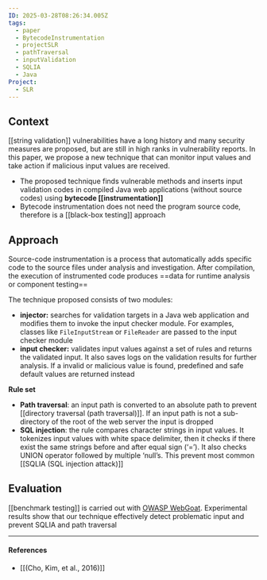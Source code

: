 ```yaml
---
ID: 2025-03-28T08:26:34.005Z
tags:
  - paper
  - BytecodeInstrumentation
  - projectSLR
  - pathTraversal
  - inputValidation
  - SQLIA
  - Java
Project:
  - SLR
---
```

## Context

[[string validation]] vulnerabilities have a long history and many security measures are proposed, but are still in high ranks in vulnerability reports. In this paper, we propose a new technique that can monitor input values and take action if malicious input values are received.
- The proposed technique finds vulnerable methods and inserts input validation codes in compiled Java web applications (without source codes) using **bytecode [[instrumentation]]**
- Bytecode instrumentation does not need the program source code, therefore is a [[black-box testing]] approach
## Approach

Source-code instrumentation is a process that automatically adds specific code to the source files under analysis and investigation. After compilation, the execution of instrumented code produces ==data for runtime analysis or component testing==

The technique proposed consists of two modules:
- **injector:** searches for validation targets in a Java web application and modifies them to invoke the input checker module. For examples, classes like `FileInputStream` or `FileReader` are passed to the input checker module
- **input checker:** validates input values against a set of rules and returns the validated input. It also saves logs on the validation results for further analysis. If a invalid or malicious value is found, predefined and safe default values are returned instead

**Rule set**
- **Path traversal**: an input path is converted to an absolute path to prevent [[directory traversal (path traversal)]]. If an input path is not a sub-directory of the root of the web server the input is dropped
- **SQL injection**: the rule compares character strings in input values. It tokenizes input values with white space delimiter, then it checks if there exist the same strings before and after equal sign (‘=’). It also checks UNION operator followed by multiple ‘null’s. This prevent most common [[SQLIA (SQL injection attack)]]

## Evaluation

[[benchmark testing]] is carried out with [ OWASP WebGoat](https://owasp.org/www-project-webgoat/). Experimental results show that our technique effectively detect problematic input and prevent SQLIA and path traversal

---
#### References
- [[(Cho, Kim, et al., 2016)]]
